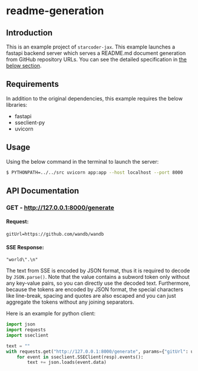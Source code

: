 # readme-generation

## Introduction
This is an example project of `starcoder-jax`. This example launches a fastapi backend server which serves a README.md document generation from GitHub repository URLs. You can see the detailed specification in [the below section](#api-documentation).

## Requirements
In addition to the original dependencies, this example requires the below libraries:
* fastapi
* sseclient-py
* uvicorn

## Usage
Using the below command in the terminal to launch the server:
```bash
$ PYTHONPATH=../../src uvicorn app:app --host localhost --port 8000
```

## API Documentation

### GET - http://127.0.0.1:8000/generate

#### Request:
```text
gitUrl=https://github.com/wandb/wandb
```

#### SSE Response:
```
"world\".\n"
```
The text from SSE is encoded by JSON format, thus it is required to decode by `JSON.parse()`. Note that the value contains a subword token only without any key-value pairs, so you can directly use the decoded text. Furthermore, because the tokens are encoded by JSON format, the special characters like line-break, spacing and quotes are also escaped and you can just aggregate the tokens without any joining separators.

Here is an example for python client:
```python
import json
import requests
import sseclient

text = ""
with requests.get("http://127.0.0.1:8000/generate", params={"gitUrl": url}, stream=True) as resp:
    for event in sseclient.SSEClient(resp).events():
        text += json.loads(event.data)
```